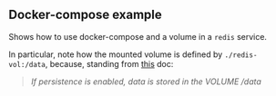 ## Docker-compose example

Shows how to use docker-compose and a volume in a `redis` service.

In particular, note how the mounted volume is defined by `./redis-vol:/data`,
because, standing from [this]() doc:

> *If persistence is enabled, data is stored in the VOLUME /data*


